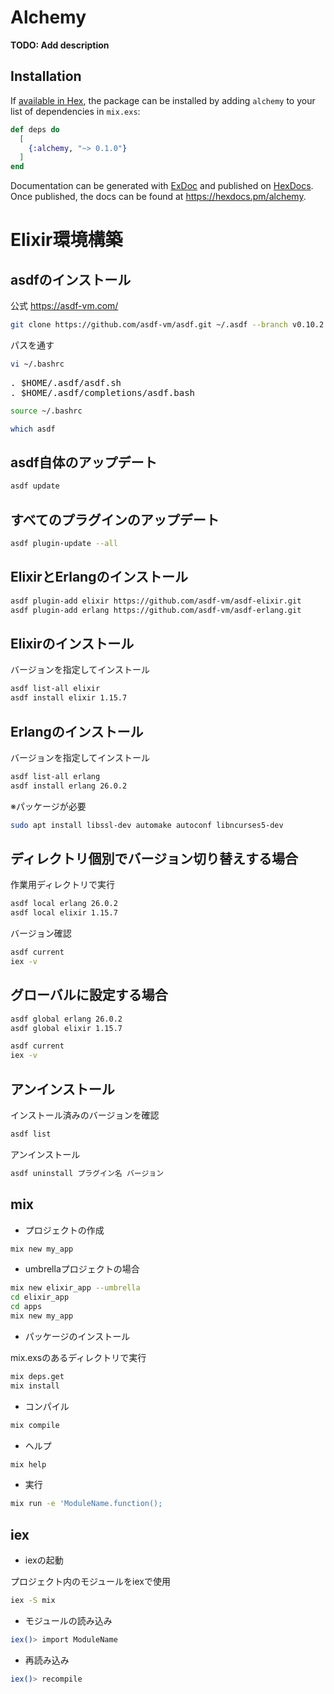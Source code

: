 # Alchemy

**TODO: Add description**

## Installation

If [available in Hex](https://hex.pm/docs/publish), the package can be installed
by adding `alchemy` to your list of dependencies in `mix.exs`:

```elixir
def deps do
  [
    {:alchemy, "~> 0.1.0"}
  ]
end
```

Documentation can be generated with [ExDoc](https://github.com/elixir-lang/ex_doc)
and published on [HexDocs](https://hexdocs.pm). Once published, the docs can
be found at <https://hexdocs.pm/alchemy>.

# Elixir環境構築

## asdfのインストール

公式
https://asdf-vm.com/

```bash
git clone https://github.com/asdf-vm/asdf.git ~/.asdf --branch v0.10.2
```

パスを通す

```bash
vi ~/.bashrc
```

<pre>
. $HOME/.asdf/asdf.sh
. $HOME/.asdf/completions/asdf.bash
</pre>

```bash
source ~/.bashrc
```

```bash
which asdf
```

## asdf自体のアップデート

```bash
asdf update
```

## すべてのプラグインのアップデート

```bash
asdf plugin-update --all
```

## ElixirとErlangのインストール

```bash
asdf plugin-add elixir https://github.com/asdf-vm/asdf-elixir.git
asdf plugin-add erlang https://github.com/asdf-vm/asdf-erlang.git
```

## Elixirのインストール

バージョンを指定してインストール
```bash
asdf list-all elixir
asdf install elixir 1.15.7
```

## Erlangのインストール

バージョンを指定してインストール
```bash
asdf list-all erlang
asdf install erlang 26.0.2
```

※パッケージが必要

```bash
sudo apt install libssl-dev automake autoconf libncurses5-dev
```

## ディレクトリ個別でバージョン切り替えする場合

作業用ディレクトリで実行
```bash
asdf local erlang 26.0.2
asdf local elixir 1.15.7
```

バージョン確認
```bash
asdf current
iex -v
```

## グローバルに設定する場合

```bash
asdf global erlang 26.0.2
asdf global elixir 1.15.7
```

```bash
asdf current
iex -v
```

## アンインストール

インストール済みのバージョンを確認
```bash
asdf list
```

アンインストール
```bash
asdf uninstall プラグイン名 バージョン
```

## mix

* プロジェクトの作成

```bash
mix new my_app
```

* umbrellaプロジェクトの場合

```bash
mix new elixir_app --umbrella
cd elixir_app
cd apps
mix new my_app
```

* パッケージのインストール

mix.exsのあるディレクトリで実行

```bash
mix deps.get
mix install
```

* コンパイル

```bash
mix compile
```

* ヘルプ

```bash
mix help
```

* 実行

```bash
mix run -e 'ModuleName.function();
```

## iex

* iexの起動

プロジェクト内のモジュールをiexで使用

```bash
iex -S mix
```

* モジュールの読み込み

```bash
iex()> import ModuleName
```

* 再読み込み

```bash
iex()> recompile
```
